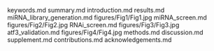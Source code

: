 keywords.md
summary.md
introduction.md
results.md
miRNA_library_generation.md
figures/Fig1/Fig1.jpg
miRNA_screen.md
figures/Fig2/Fig2.jpg
RNAi_screen.md
figures/Fig3/Fig3.jpg
atf3_validation.md
figures/Fig4/Fig4.jpg
methods.md
discussion.md
supplement.md
contributions.md
acknowledgements.md
